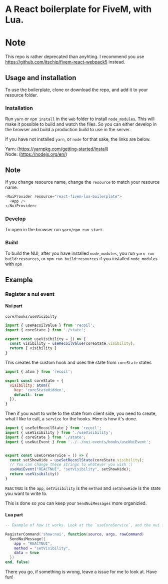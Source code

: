 # A React boilerplate for FiveM, with Lua.

# Note
This repo is rather deprecated than anyhting. I recommend you use https://github.com/itschip/fivem-react-webpack5 instead.

## Usage and installation
To use the boilerplate, clone or download the repo, and add it to your resource folder. 

### Installation
Run `yarn` or `npm install` in the ``web`` folder to install ``node_modules``. This will make it possible to build and watch the files. So you can either develop in the browser and build a production build to use in the server. 

If you have not installed `yarn`, or `node` for that sake, the links are below.

Yarn: (https://yarnpkg.com/getting-started/install) <br>
Node: (https://nodejs.org/en/)

## Note
If you change resource name, change the `resource` to match your resource name.
```js
<NuiProvider resource="react-fivem-lua-boilerplate">
  <App />
</NuiProvider>
```

### Develop
To open in the browser run ``yarn/npm run start``. 

### Build
To build the NUI, after you have installed `node_modules`, you run ``yarn run build:resources``, or ``npm run build:resources`` if you installed `node_modules` with `npm` 


## Example 

### Register a nui event 
#### Nui part

``core/hooks/useVisibilty``
```js
import { useRecoilValue } from 'recoil';
import { coreState } from './state';

export const useVisibility = () => {
  const visibility = useRecoilValue(coreState.visibility);
  return { visibility }
}
```

This creates the custom hook and uses the state from `coreState` states
```js
import { atom } from 'recoil';

export const coreState = {
  visibility: atom({
    key: 'coreStateHidden',
    default: true
  }),
}
```

Then if you want to write to the state from client side, you need to create, what I like to call, a `service` for the hooks. Here is how it's done.

```js
import { useSetRecoilState } from 'recoil';
import { useVisibility } from './useVisibility';
import { coreState } from './state';
import { useNuiEvent } from '../../nui-events/hooks/useNuiEvent';


export const useCoreService = () => {
  const setShowHide = useSetRecoilState(coreState.visibility);
  // You can change these strings to whatever you wish :)
  useNuiEvent("REACTNUI", "setVisibility", setShowHide);
  return useVisibility()
}
```

``REACTNUI`` is the ``app``, ``setVisibility`` is the `method` and `setShowHide` is the state you want to write to.

This is done so you can keep your ``SendNuiMessages`` more organizied. 

#### Lua part

```lua
-- Example of how it works. Look at the `useCoreService`, and the nui function in `nui-events`

RegisterCommand('show:nui', function(source, args, rawCommand)
  SendNuiMessage({
    app = "REACTNUI",
    method = "setVisibility",
    data = true
  })
end, false)
```

There you go, if something is wrong, leave a issue for me to look at. Have fun!
